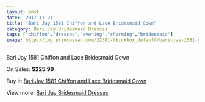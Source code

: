 ```yaml
---
layout: post
date: '2017-11-21'
title: "Bari Jay 1581 Chiffon and Lace Bridesmaid Gown"
category: Bari Jay Bridesmaid Dresses
tags: ["chiffon","dresses","evening","charming","bridesmaid"]
image: http://img.princessan.com/32381-thickbox_default/bari-jay-1581-chiffon-and-lace-bridesmaid-gown.jpg
---
```

Bari Jay 1581 Chiffon and Lace Bridesmaid Gown

On Sales: **$225.99**
<a href="https://www.princessan.com/en/14856-bari-jay-1581-chiffon-and-lace-bridesmaid-gown.html"><amp-img layout="responsive" width="600" height="600" src="//img.princessan.com/32381-thickbox_default/bari-jay-1581-chiffon-and-lace-bridesmaid-gown.jpg" alt="Bari Jay 1581 Chiffon and Lace Bridesmaid Gown 0" /></a>
<a href="https://www.princessan.com/en/14856-bari-jay-1581-chiffon-and-lace-bridesmaid-gown.html"><amp-img layout="responsive" width="600" height="600" src="//img.princessan.com/32382-thickbox_default/bari-jay-1581-chiffon-and-lace-bridesmaid-gown.jpg" alt="Bari Jay 1581 Chiffon and Lace Bridesmaid Gown 1" /></a>

Buy it: [Bari Jay 1581 Chiffon and Lace Bridesmaid Gown](https://www.princessan.com/en/14856-bari-jay-1581-chiffon-and-lace-bridesmaid-gown.html "Bari Jay 1581 Chiffon and Lace Bridesmaid Gown")

View more: [Bari Jay Bridesmaid Dresses](https://www.princessan.com/en/109- "Bari Jay Bridesmaid Dresses")